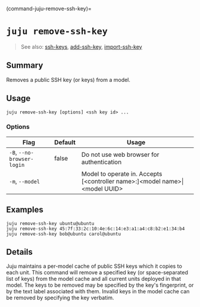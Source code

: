 (command-juju-remove-ssh-key)=
# `juju remove-ssh-key`
> See also: [ssh-keys](#ssh-keys), [add-ssh-key](#add-ssh-key), [import-ssh-key](#import-ssh-key)

## Summary
Removes a public SSH key (or keys) from a model.

## Usage
```juju remove-ssh-key [options] <ssh key id> ...```

### Options
| Flag | Default | Usage |
| --- | --- | --- |
| `-B`, `--no-browser-login` | false | Do not use web browser for authentication |
| `-m`, `--model` |  | Model to operate in. Accepts [&lt;controller name&gt;:]&lt;model name&gt;&#x7c;&lt;model UUID&gt; |

## Examples

    juju remove-ssh-key ubuntu@ubuntu
    juju remove-ssh-key 45:7f:33:2c:10:4e:6c:14:e3:a1:a4:c8:b2:e1:34:b4
    juju remove-ssh-key bob@ubuntu carol@ubuntu


## Details
Juju maintains a per-model cache of public SSH keys which it copies to
each unit. This command will remove a specified key (or space-separated
list of keys) from the model cache and all current units deployed in that
model. The keys to be removed may be specified by the key's fingerprint,
or by the text label associated with them. Invalid keys in the model cache
can be removed by specifying the key verbatim.